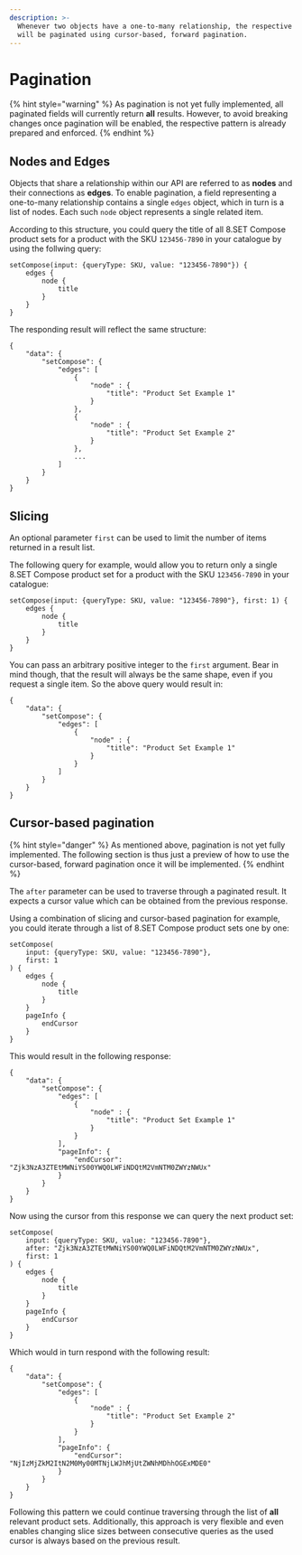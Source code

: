 ```yaml
---
description: >-
  Whenever two objects have a one-to-many relationship, the respective field
  will be paginated using cursor-based, forward pagination.
---
```


# Pagination

{% hint style="warning" %}
As pagination is not yet fully implemented, all paginated fields will currently return **all** results. However, to avoid breaking changes once pagination will be enabled, the respective pattern is already prepared and enforced.
{% endhint %}

## Nodes and Edges

Objects that share a relationship within our API are referred to as **nodes** and their connections as **edges**. To enable pagination, a field representing a one-to-many relationship contains a single `edges` object, which in turn is a list of nodes. Each such `node` object represents a single related item.

According to this structure, you could query the title of all 8.SET Compose product sets for a product with the SKU `123456-7890` in your catalogue by using the follwing query:

```text
setCompose(input: {queryType: SKU, value: "123456-7890"}) {
    edges {
        node {
            title
        }
    }
}
```

The responding result will reflect the same structure:

```text
{
    "data": {
        "setCompose": {
            "edges": [
                {
                    "node" : {
                        "title": "Product Set Example 1"
                    }
                },
                {
                    "node" : {
                        "title": "Product Set Example 2"
                    }
                },
                ...
            ]
        }
    }
}
```

## Slicing

An optional parameter `first` can be used to limit the number of items returned in a result list. 

The following query for example, would allow you to return only a single 8.SET Compose product set for a product with the SKU `123456-7890` in your catalogue:

```text
setCompose(input: {queryType: SKU, value: "123456-7890"}, first: 1) {
    edges {
        node {
            title
        }
    }
}
```

You can pass an arbitrary positive integer to the `first` argument. Bear in mind though, that the result will always be the same shape, even if you request a single item. So the above query would result in:

```text
{
    "data": {
        "setCompose": {
            "edges": [
                {
                    "node" : {
                        "title": "Product Set Example 1"
                    }
                }
            ]
        }
    }
}
```

## Cursor-based pagination

{% hint style="danger" %}
As mentioned above, pagination is not yet fully implemented. The following section is thus just a preview of how to use the cursor-based, forward pagination once it will be implemented.
{% endhint %}

The `after` parameter can be used to traverse through a paginated result. It expects a cursor value which can be obtained from the previous response.

Using a combination of slicing and cursor-based pagination for example, you could iterate through a list of 8.SET Compose product sets one by one:

```text
setCompose(
    input: {queryType: SKU, value: "123456-7890"}, 
    first: 1
) {
    edges {
        node {
            title
        }
    }
    pageInfo {
        endCursor
    }
}
```

This would result in the following response:

```text
{
    "data": {
        "setCompose": {
            "edges": [
                {
                    "node" : {
                        "title": "Product Set Example 1"
                    }
                }
            ],
            "pageInfo": {
                "endCursor": "Zjk3NzA3ZTEtMWNiYS00YWQ0LWFiNDQtM2VmNTM0ZWYzNWUx"
            }
        }
    }
}
```

Now using the cursor from this response we can query the next product set:

```text
setCompose(
    input: {queryType: SKU, value: "123456-7890"}, 
    after: "Zjk3NzA3ZTEtMWNiYS00YWQ0LWFiNDQtM2VmNTM0ZWYzNWUx", 
    first: 1
) {
    edges {
        node {
            title
        }
    }
    pageInfo {
        endCursor
    }
}
```

Which would in turn respond with the following result:

```text
{
    "data": {
        "setCompose": {
            "edges": [
                {
                    "node" : {
                        "title": "Product Set Example 2"
                    }
                }
            ],
            "pageInfo": {
                "endCursor": "NjIzMjZkM2ItN2M0My00MTNjLWJhMjUtZWNhMDhhOGExMDE0"
            }
        }
    }
}
```

Following this pattern we could continue traversing through the list of **all** relevant product sets. Additionally, this approach is very flexible and even enables changing slice sizes between consecutive queries as the used cursor is always based on the previous result.

